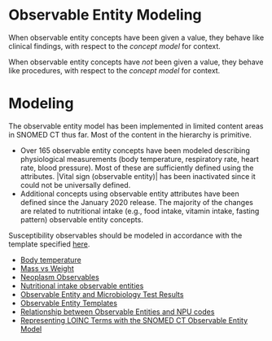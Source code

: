 # Observable Entity Modeling

When observable entity concepts have been given a value, they behave like clinical findings, with respect to the  _concept model_ for context.

When observable entity concepts have _not_ been given a value, they behave like procedures, with respect to the  _concept_  _model_ for context.

# Modeling

The observable entity model has been implemented in limited content areas in SNOMED CT thus far. Most of the content in the hierarchy is primitive. 

  * Over 165 observable entity concepts have been modeled describing physiological measurements (body temperature, respiratory rate, heart rate, blood pressure). Most of these are sufficiently defined using the attributes. |Vital sign (observable entity)| has been inactivated since it could not be universally defined.
  * Additional concepts using observable entity attributes have been defined since the January 2020 release. The majority of the changes are related to nutritional intake (e.g., food intake, vitamin intake, fasting pattern) observable entity concepts. 

Susceptibility observables should be modeled in accordance with the template specified [here](https://confluence.ihtsdotools.org/x/VzjoBg).

  

  * [Body temperature](Body-temperature_179931002.html)
  * [Mass vs Weight](Mass-vs-Weight_179931001.html)
  * [Neoplasm Observables](Neoplasm-Observables_179930997.html)
  * [Nutritional intake observable entities](Nutritional-intake-observable-entities_179930990.html)
  * [Observable Entity and Microbiology Test Results](Observable-Entity-and-Microbiology-Test-Results_179930987.html)
  * [Observable Entity Templates](Observable-Entity-Templates_179930996.html)
  * [Relationship between Observable Entities and NPU codes](Relationship-between-Observable-Entities-and-NPU-codes_179930988.html)
  * [Representing LOINC Terms with the SNOMED CT Observable Entity Model](Representing-LOINC-Terms-with-the-SNOMED-CT-Observable-Entity-Model_179930989.html)

